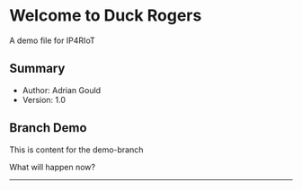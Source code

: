 # Welcome to Duck Rogers

A demo file for IP4RIoT

## Summary

- Author: Adrian Gould
- Version: 1.0

## Branch Demo

This is content for the demo-branch

What will happen now?

---
